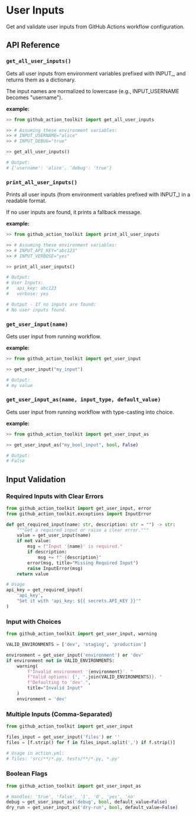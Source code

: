 # User Inputs

Get and validate user inputs from GitHub Actions workflow configuration.

## API Reference

### `get_all_user_inputs()`

Gets all user inputs from environment variables prefixed with INPUT_, and returns them as a dictionary.

The input names are normalized to lowercase (e.g., INPUT_USERNAME becomes "username").

**example:**

```python
>> from github_action_toolkit import get_all_user_inputs

>> # Assuming these environment variables:
>> # INPUT_USERNAME="alice"
>> # INPUT_DEBUG="true"

>> get_all_user_inputs()

# Output:
# {'username': 'alice', 'debug': 'true'}

```

### `print_all_user_inputs()`

Prints all user inputs (from environment variables prefixed with INPUT_) in a readable format.

If no user inputs are found, it prints a fallback message.

**example:**

```python
>> from github_action_toolkit import print_all_user_inputs

>> # Assuming these environment variables:
>> # INPUT_API_KEY="abc123"
>> # INPUT_VERBOSE="yes"

>> print_all_user_inputs()

# Output:
# User Inputs:
#   api_key: abc123
#   verbose: yes

# Output - If no inputs are found:
# No user inputs found.
```

### `get_user_input(name)`

Gets user input from running workflow.

**example:**

```python
>> from github_action_toolkit import get_user_input

>> get_user_input("my_input")

# Output:
# my value
```

### `get_user_input_as(name, input_type, default_value)`

Gets user input from running workflow with type-casting into choice.

**example:**

```python
>> from github_action_toolkit import get_user_input_as

>> get_user_input_as("my_bool_input", bool, False)

# Output:
# False
```


## Input Validation

### Required Inputs with Clear Errors

```python
from github_action_toolkit import get_user_input, error
from github_action_toolkit.exceptions import InputError

def get_required_input(name: str, description: str = "") -> str:
    """Get a required input or raise a clear error."""
    value = get_user_input(name)
    if not value:
        msg = f"Input '{name}' is required."
        if description:
            msg += f" {description}"
        error(msg, title="Missing Required Input")
        raise InputError(msg)
    return value

# Usage
api_key = get_required_input(
    'api_key',
    "Set it with 'api_key: ${{ secrets.API_KEY }}'"
)
```

### Input with Choices

```python
from github_action_toolkit import get_user_input, warning

VALID_ENVIRONMENTS = ['dev', 'staging', 'production']

environment = get_user_input('environment') or 'dev'
if environment not in VALID_ENVIRONMENTS:
    warning(
        f"Invalid environment '{environment}'. "
        f"Valid options: {', '.join(VALID_ENVIRONMENTS)}. "
        f"Defaulting to 'dev'.",
        title="Invalid Input"
    )
    environment = 'dev'
```

### Multiple Inputs (Comma-Separated)

```python
from github_action_toolkit import get_user_input

files_input = get_user_input('files') or ''
files = [f.strip() for f in files_input.split(',') if f.strip()]

# Usage in action.yml:
# files: 'src/**/*.py, tests/**/*.py, *.py'
```

### Boolean Flags

```python
from github_action_toolkit import get_user_input_as

# Handles: 'true', 'false', '1', '0', 'yes', 'no'
debug = get_user_input_as('debug', bool, default_value=False)
dry_run = get_user_input_as('dry-run', bool, default_value=False)
```
